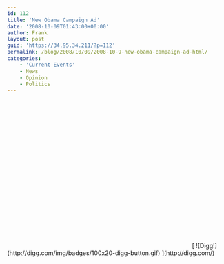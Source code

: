 ```yaml
---
id: 112
title: 'New Obama Campaign Ad'
date: '2008-10-09T01:43:00+00:00'
author: Frank
layout: post
guid: 'https://34.95.34.211/?p=112'
permalink: /blog/2008/10/09/2008-10-9-new-obama-campaign-ad-html/
categories:
    - 'Current Events'
    - News
    - Opinion
    - Politics
---
```


<div src="v5"><object height="344" width="425"><param name="movie" value="http://www.youtube.com/v/szS1pPd2Rp4&hl=en&fs=1"></param><param name="allowFullScreen" value="true"></param><embed allowfullscreen="true" height="344" src="http://www.youtube.com/v/szS1pPd2Rp4&hl=en&fs=1" type="application/x-shockwave-flash" width="425"></embed></object>  
[  
![Digg!](http://digg.com/img/badges/100x20-digg-button.gif)  ](http://digg.com/)</div>